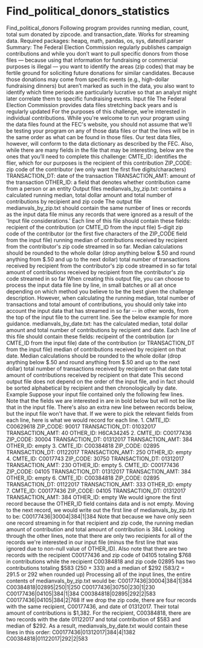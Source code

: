 # Find_political_donors_statistics


Find_political_donors
Following program provides running median, count, total sum donated by zipcode. and transaction_date. Works for streaming data.
Required packages: heapq, math, pandas, os, sys, dateutil.parser
Summary:
The Federal Election Commission regularly publishes campaign contributions and while you don’t want to pull specific donors from those files — because using that information for fundraising or commercial purposes is illegal — you want to identify the areas (zip codes) that may be fertile ground for soliciting future donations for similar candidates.
Because those donations may come from specific events (e.g., high-dollar fundraising dinners) but aren’t marked as such in the data, you also want to identify which time periods are particularly lucrative so that an analyst might later correlate them to specific fundraising events.
Input file
The Federal Election Commission provides data files stretching back years and is regularly updated
For the purposes of this challenge, we’re interested in individual contributions. While you're welcome to run your program using the data files found at the FEC's website, you should not assume that we'll be testing your program on any of those data files or that the lines will be in the same order as what can be found in those files. Our test data files, however, will conform to the data dictionary as described by the FEC.
Also, while there are many fields in the file that may be interesting, below are the ones that you’ll need to complete this challenge:
CMTE_ID: identifies the flier, which for our purposes is the recipient of this contribution ZIP_CODE: zip code of the contributor (we only want the first five digits/characters) TRANSACTION_DT: date of the transaction TRANSACTION_AMT: amount of the transaction OTHER_ID: a field that denotes whether contribution came from a person or an entity
Output files
medianvals_by_zip.txt:
contains a calculated running median, total dollar amount and total number of contributions by recipient and zip code The output file medianvals_by_zip.txt should contain the same number of lines or records as the input data file minus any records that were ignored as a result of the 'Input file considerations.'
Each line of this file should contain these fields:
recipient of the contribution (or CMTE_ID from the input file) 5-digit zip code of the contributor (or the first five characters of the ZIP_CODE field from the input file) running median of contributions received by recipient from the contributor's zip code streamed in so far. Median calculations should be rounded to the whole dollar (drop anything below $.50 and round anything from $.50 and up to the next dollar) total number of transactions received by recipient from the contributor's zip code streamed in so far total amount of contributions received by recipient from the contributor's zip code streamed in so far When creating this output file, you can choose to process the input data file line by line, in small batches or all at once depending on which method you believe to be the best given the challenge description. However, when calculating the running median, total number of transactions and total amount of contributions, you should only take into account the input data that has streamed in so far -- in other words, from the top of the input file to the current line. See the below example for more guidance.
medianvals_by_date.txt:
has the calculated median, total dollar amount and total number of contributions by recipient and date.
Each line of this file should contain these fields:
recipeint of the contribution (or CMTE_ID from the input file) date of the contribution (or TRANSACTION_DT from the input file) median of contributions received by recipient on that date. Median calculations should be rounded to the whole dollar (drop anything below $.50 and round anything from $.50 and up to the next dollar) total number of transactions received by recipient on that date total amount of contributions received by recipient on that date This second output file does not depend on the order of the input file, and in fact should be sorted alphabetical by recipient and then chronologically by date.
Example
Suppose your input file contained only the following few lines. Note that the fields we are interested in are in bold below but will not be like that in the input file. There's also an extra new line between records below, but the input file won't have that.
If we were to pick the relevant fields from each line, here is what we would record for each line.
1. 
CMTE_ID: C00629618 ZIP_CODE: 90017 TRANSACTION_DT: 01032017 TRANSACTION_AMT: 40 OTHER_ID: H6CA34245
2. 
CMTE_ID: C00177436 ZIP_CODE: 30004 TRANSACTION_DT: 01312017 TRANSACTION_AMT: 384 OTHER_ID: empty
3. 
CMTE_ID: C00384818 ZIP_CODE: 02895 TRANSACTION_DT: 01122017 TRANSACTION_AMT: 250 OTHER_ID: empty
4. 
CMTE_ID: C0017743 ZIP_CODE: 30750 TRANSACTION_DT: 01312017 TRANSACTION_AMT: 230 OTHER_ID: empty
5. 
CMTE_ID: C00177436 ZIP_CODE: 04105 TRANSACTION_DT: 01312017 TRANSACTION_AMT: 384 OTHER_ID: empty
6. 
CMTE_ID: C00384818 ZIP_CODE: 02895 TRANSACTION_DT: 01122017 TRANSACTION_AMT: 333 OTHER_ID: empty
7. 
CMTE_ID: C00177436 ZIP_CODE: 04105 TRANSACTION_DT: 01312017 TRANSACTION_AMT: 384 OTHER_ID: empty
We would ignore the first record because the OTHER_ID field contains data and is not empty. Moving to the next record, we would write out the first line of medianvals_by_zip.txt to be:
C00177436|30004|384|1|384
Note that because we have only seen one record streaming in for that recipient and zip code, the running median amount of contribution and total amount of contribution is 384.
Looking through the other lines, note that there are only two recipients for all of the records we're interested in our input file (minus the first line that was ignored due to non-null value of OTHER_ID).
Also note that there are two records with the recipient C00177436 and zip code of 04105 totaling $768 in contributions while the recipient C00384818 and zip code 02895 has two contributions totaling $583 (250 + 333) and a median of $292 (583/2 = 291.5 or 292 when rounded up)
Processing all of the input lines, the entire contents of medianvals_by_zip.txt would be:
C00177436|30004|384|1|384 C00384818|02895|250|1|250 C00177436|30750|230|1|230 C00177436|04105|384|1|384 C00384818|02895|292|2|583 C00177436|04105|384|2|768
If we drop the zip code, there are four records with the same recipient, C00177436, and date of 01312017. Their total amount of contributions is $1,382.
For the recipient, C00384818, there are two records with the date 01122017 and total contribution of $583 and median of $292.
As a result, medianvals_by_date.txt would contain these lines in this order:
C00177436|01312017|384|4|1382 C00384818|01122017|292|2|583
